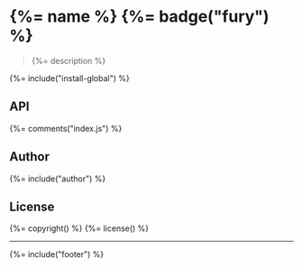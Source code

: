 # {%= name %} {%= badge("fury") %}

> {%= description %}

{%= include("install-global") %}

## API
{%= comments("index.js") %}

## Author
{%= include("author") %}

## License
{%= copyright() %}
{%= license() %}

***

{%= include("footer") %}